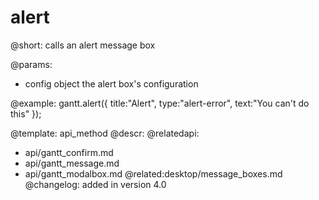 alert
=============

@short:
calls an alert message box
	

@params:

- config		object			the alert box's configuration


@example:
gantt.alert({
    title:"Alert",
    type:"alert-error",
    text:"You can't do this"
});


@template:	api_method
@descr:
@relatedapi:
- api/gantt_confirm.md
- api/gantt_message.md
- api/gantt_modalbox.md
@related:desktop/message_boxes.md
@changelog:
added in version 4.0